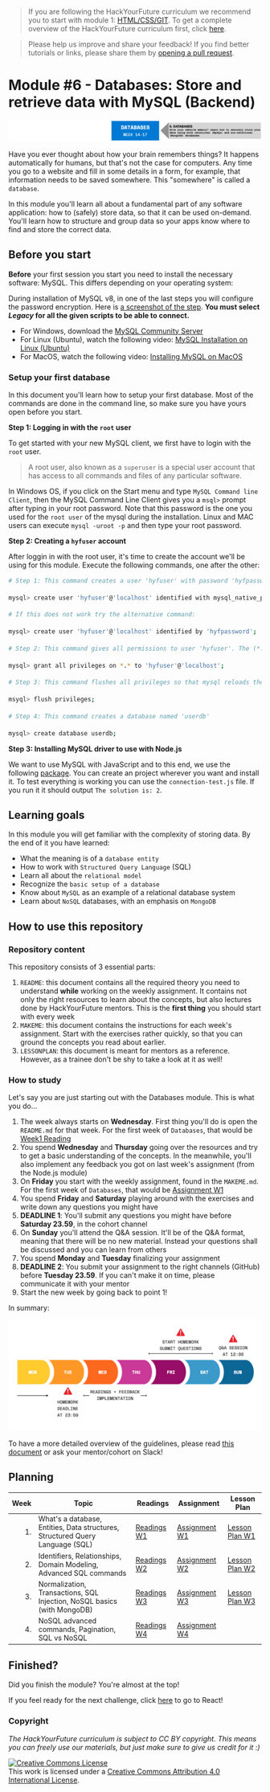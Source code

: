 > If you are following the HackYourFuture curriculum we recommend you to start with module
> 1: [HTML/CSS/GIT](https://github.com/HackYourFuture/HTML-CSS). To get a complete overview of the HackYourFuture
> curriculum first, click [here](https://github.com/HackYourFuture/curriculum).

> Please help us improve and share your feedback! If you find better tutorials or links, please share them
> by [opening a pull request](https://github.com/HackYourFuture/JavaScript1/pulls).

# Module #6 - Databases: Store and retrieve data with MySQL (Backend)

![Databases](./assets/databases.png)

Have you ever thought about how your brain remembers things? It happens automatically for humans, but that's not the
case for computers.
Any time you go to a website and fill in some details in a form, for example, that information needs to be saved
somewhere. This "somewhere" is called a `database`.

In this module you'll learn all about a fundamental part of any software application: how to (safely) store data, so
that it can be used on-demand. You'll learn how to structure and group data so your apps know where to find and store
the correct data.

## Before you start

**Before** your first session you start you need to install the necessary software: MySQL. This differs depending on your
operating system:

During installation of MySQL v8, in one of the last steps you will configure the password encryption.
Here is [a screenshot of the step](https://i.stack.imgur.com/nFnWV.jpg).
**You must select _Legacy_ for all the given scripts to be able to connect.**

- For Windows, download the [MySQL Community Server](https://dev.mysql.com/downloads/mysql/)
- For Linux (Ubuntu), watch the following
  video: [MySQL Installation on Linux (Ubuntu)](https://www.youtube.com/watch?v=Y_LibBhOGOY)
- For MacOS, watch the following video: [Installing MySQL on MacOS](https://www.youtube.com/watch?v=HxCXyxFEA0s)

### Setup your first database

In this document you'll learn how to setup your first database. Most of the commands are done in the command line, so
make sure you have yours open before you start.

**Step 1: Logging in with the `root` user**

To get started with your new MySQL client, we first have to login with the `root` user.

> A root user, also known as a `superuser` is a special user account that has access to all commands and files of any
> particular software.

In Windows OS, if you click on the Start menu and type `MySQL Command line Client`, then
the MySQL Command Line Client gives you a `msql>` prompt after typing in your root password.
Note that this password is the one you used for the `root user` of the mysql during the installation.
Linux and MAC users can execute `mysql -uroot -p` and then type your root password.

**Step 2: Creating a `hyfuser` account**

After loggin in with the root user, it's time to create the account we'll be using for this module. Execute the
following commands, one after the other:

```bash
# Step 1: This command creates a user 'hyfuser' with password 'hyfpassword' for the database server at 'localhost'

mysql> create user 'hyfuser'@'localhost' identified with mysql_native_password by 'hyfpassword';

# If this does not work try the alternative command:

mysql> create user 'hyfuser'@'localhost' identified by 'hyfpassword';

# Step 2: This command gives all permissions to user 'hyfuser'. The (*.*) means every table of every database.

mysql> grant all privileges on *.* to 'hyfuser'@'localhost';

# Step 3: This command flushes all privileges so that mysql reloads the grant table and our changes are enabled

msyql> flush privileges;

# Step 4: This command creates a database named 'userdb'

mysql> create database userdb;
```

**Step 3: Installing MySQL driver to use with Node.js**

We want to use MySQL with JavaScript and to this end, we use the following [package](https://github.com/mysqljs/mysql).
You can create an project wherever you want and install it. To test everything is working you can use
the `connection-test.js` file. If you run it it should output `The solution is: 2`.

## Learning goals

In this module you will get familiar with the complexity of storing data. By the end of it you have learned:

- What the meaning is of a `database entity`
- How to work with `Structured Query Language` (SQL)
- Learn all about the `relational model`
- Recognize the `basic setup of a database`
- Know about `MySQL` as an example of a relational database system
- Learn about `NoSQL` databases, with an emphasis on `MongoDB`

## How to use this repository

### Repository content

This repository consists of 3 essential parts:

1. `README`: this document contains all the required theory you need to understand **while** working on the weekly assignment. It
   contains not only the right resources to learn about the concepts, but also lectures done by HackYourFuture mentors.
   This is the **first thing** you should start with every week
2. `MAKEME`: this document contains the instructions for each week's assignment. Start with the exercises rather quickly,
   so that you can ground the concepts you read about earlier.
3. `LESSONPLAN`: this document is meant for mentors as a reference. However, as a trainee don't be shy to take a look
   at it as well!

### How to study

Let's say you are just starting out with the Databases module. This is what you do...

1. The week always starts on **Wednesday**. First thing you'll do is open the `README.md` for that week. For the first
   week of `Databases`, that would be [Week1 Reading](/Week1/README.md)
2. You spend **Wednesday** and **Thursday** going over the resources and try to get a basic understanding of the
   concepts. In the meanwhile, you'll also implement any feedback you got on last week's assignment (from the Node.js
   module)
3. On **Friday** you start with the weekly assignment, found in the `MAKEME.md`. For the first week of `Databases`, that would
   be [Assignment W1](/Week1/MAKEME.md)
4. You spend **Friday** and **Saturday** playing around with the exercises and write down any questions you might have
5. **DEADLINE 1**: You'll submit any questions you might have before **Saturday 23.59**, in the cohort channel
6. On **Sunday** you'll attend the Q&A session. It'll be of the Q&A format, meaning that there will be no new material. Instead
   your questions shall be discussed and you can learn from others
7. You spend **Monday** and **Tuesday** finalizing your assignment
8. **DEADLINE 2**: You submit your assignment to the right channels (GitHub) before **Tuesday 23.59**. If you can't make
   it on time, please communicate it with your mentor
9. Start the new week by going back to point 1!

In summary:

![Weekflow](assets/weekflow.png)

To have a more detailed overview of the guidelines, please
read [this document](https://docs.google.com/document/d/1JUaEbxMQTyljAPFsWIbbLwwvvIXZ0VCHmCCN8RaeVIc/edit?usp=sharing)
or ask your mentor/cohort on Slack!

## Planning

| Week | Topic                                                                         | Readings                       | Assignment                       | Lesson Plan                           |
| ---: | ----------------------------------------------------------------------------- | ------------------------------ | ------------------------------ | ------------------------------------- |
|   1. | What's a database, Entities, Data structures, Structured Query Language (SQL) | [Readings W1](Week1/README.md) | [Assignment W1](Week1/MAKEME.md) | [Lesson Plan W1](Week1/LESSONPLAN.md) |
|   2. | Identifiers, Relationships, Domain Modeling, Advanced SQL commands            | [Readings W2](Week2/README.md) | [Assignment W2](Week2/MAKEME.md) | [Lesson Plan W2](Week2/LESSONPLAN.md) |
|   3. | Normalization, Transactions, SQL Injection, NoSQL basics (with MongoDB)       | [Readings W3](Week3/README.md) | [Assignment W3](Week3/MAKEME.md) | [Lesson Plan W3](Week3/LESSONPLAN.md) |
|   4. | NoSQL advanced commands, Pagination, SQL vs NoSQL                             | [Readings W4](Week4/README.md) | [Assignment W4](Week4/MAKEME.md) |  |

## Finished?

Did you finish the module? You're almost at the top!

If you feel ready for the next challenge, click [here](https://www.github.com/HackYourFuture/react) to go to React!

### Copyright

_The HackYourFuture curriculum is subject to CC BY copyright. This means you can freely use our materials, but just make
sure to give us credit for it :)_

<a rel="license" href="http://creativecommons.org/licenses/by/4.0/"><img alt="Creative Commons License" style="border-width:0" src="https://i.creativecommons.org/l/by/4.0/88x31.png" /></a><br />
This work is licensed under a <a rel="license" href="http://creativecommons.org/licenses/by/4.0/">Creative Commons
Attribution 4.0 International License</a>.
